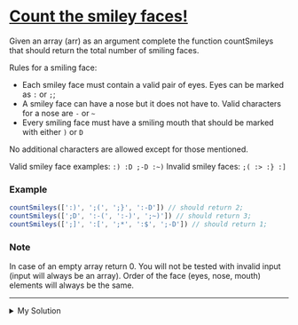# [Count the smiley faces!](https://www.codewars.com/kata/583203e6eb35d7980400002a)

Given an array (arr) as an argument complete the function countSmileys that should return the total number of smiling faces.

Rules for a smiling face:

- Each smiley face must contain a valid pair of eyes. Eyes can be marked as `:` or `;`;
- A smiley face can have a nose but it does not have to. Valid characters for a nose are `-` or `~`
- Every smiling face must have a smiling mouth that should be marked with either `)` or `D`

No additional characters are allowed except for those mentioned.

Valid smiley face examples: `:) :D ;-D :~)`
Invalid smiley faces: `;( :> :} :]`

### Example

```js
countSmileys([':)', ';(', ';}', ':-D']) // should return 2;
countSmileys([';D', ':-(', ':-)', ';~)']) // should return 3;
countSmileys([';]', ':[', ';*', ':$', ';-D']) // should return 1;
```

### Note

In case of an empty array return 0. You will not be tested with invalid input (input will always be an array). Order of the face (eyes, nose, mouth) elements will always be the same.

---

<details><summary>My Solution</summary>

```js
function countSmileys(arr) {
  // Use filter to select elements that match the smiley face pattern
  // Smileys can have eyes (: or ;), an optional nose (- or ~), and a mouth (D or )
  return arr.filter(x => /[:;][-~]?[)D]/.test(x)).length
}
```

</details>
